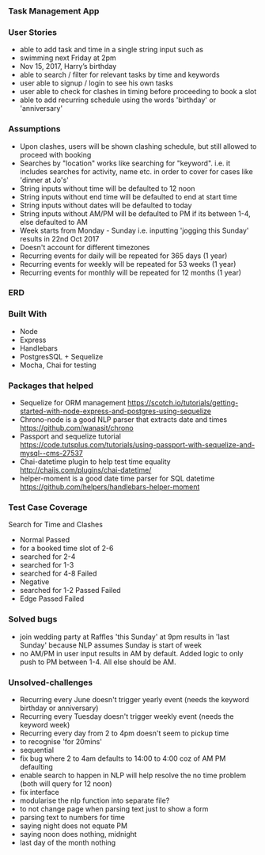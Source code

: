 ### Task Management App

### User Stories
* able to add task and time in a single string input such as
* swimming next Friday at 2pm
* Nov 15, 2017, Harry’s   birthday
* able to search / filter for relevant tasks by time and keywords
* user able to signup / login to see his own tasks
* user able to check for clashes in timing before proceeding to book a slot
* able to add recurring schedule using the words 'birthday' or 'anniversary'

### Assumptions
* Upon clashes, users will be shown clashing schedule, but still allowed to proceed with booking
* Searches by "location" works like searching for "keyword". i.e. it includes searches for activity, name etc. in order to cover for cases like 'dinner at Jo's'
* String inputs without time will be defaulted to 12 noon
* String inputs without end time will be defaulted to end at start time
* String inputs without dates will be defaulted to today
* String inputs without AM/PM will be defaulted to PM if its between 1-4, else defaulted to AM
* Week starts from Monday - Sunday i.e. inputting 'jogging this Sunday' results in 22nd Oct 2017
* Doesn't account for different timezones
* Recurring events for daily will be repeated for 365 days (1 year)
* Recurring events for weekly will be repeated for 53 weeks (1 year)
* Recurring events for monthly will be repeated for 12 months (1 year)

### ERD

### Built With
* Node
* Express
* Handlebars
* PostgresSQL + Sequelize
* Mocha, Chai for testing

### Packages that helped
* Sequelize for ORM management
https://scotch.io/tutorials/getting-started-with-node-express-and-postgres-using-sequelize
* Chrono-node is a good NLP parser that extracts date and times
https://github.com/wanasit/chrono
* Passport and sequelize tutorial
https://code.tutsplus.com/tutorials/using-passport-with-sequelize-and-mysql--cms-27537
* Chai-datetime plugin to help test time equality http://chaijs.com/plugins/chai-datetime/
* helper-moment is a good date time parser for SQL datetime
https://github.com/helpers/handlebars-helper-moment

### Test Case Coverage
Search for Time and Clashes
* Normal
Passed
* for a booked time slot of 2-6
* searched for 2-4
* searched for 1-3
* searched for 4-8
Failed
* Negative
* searched for 1-2
Passed
Failed
* Edge
Passed
Failed

### Solved bugs
* join wedding party at Raffles 'this Sunday' at 9pm results in 'last Sunday' because NLP assumes Sunday is start of week
* no AM/PM in user input results in AM by default. Added logic to only push to PM between 1-4. All else should be AM.

### Unsolved-challenges
* Recurring every June doesn't trigger yearly event (needs the keyword birthday or anniversary)
* Recurring every Tuesday doesn't trigger weekly event (needs the keyword week)
* Recurring every day from 2 to 4pm doesn't seem to pickup time
* to recognise 'for 20mins'
* sequential
* fix bug where 2 to 4am defaults to 14:00 to 4:00 coz of AM PM defaulting
* enable search to happen in NLP will help resolve the no time problem (both will query for 12 noon)
* fix interface
* modularise the nlp function into separate file?
* to not change page when parsing text just to show a form
* parsing text to numbers for time
* saying night does not equate PM
* saying noon does nothing, midnight
* last day of the month nothing
